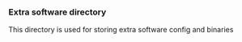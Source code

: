 ### Extra software directory

This directory is used for storing extra software config and binaries
